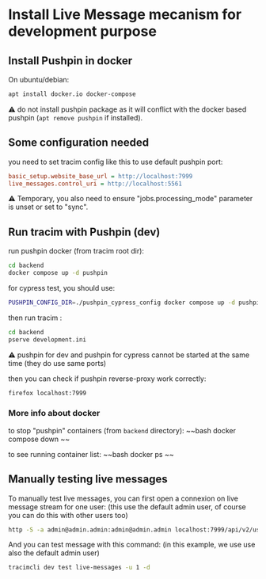 
# Install Live Message mecanism for development purpose

## Install Pushpin in docker

On ubuntu/debian:

~~~bash
apt install docker.io docker-compose
~~~

:warning: do not install pushpin package as it will conflict with the docker based pushpin (`apt remove pushpin` if installed).

## Some configuration needed

you need to set tracim config like this to use default pushpin port:

~~~ini
basic_setup.website_base_url = http://localhost:7999
live_messages.control_uri = http://localhost:5561
~~~

:warning:  Temporary, you also need to ensure "jobs.processing_mode" parameter is unset or set to "sync".

## Run tracim with Pushpin (dev)

run pushpin docker (from tracim root dir):
~~~bash
cd backend
docker compose up -d pushpin
~~~

for cypress test, you should use:
~~~bash
PUSHPIN_CONFIG_DIR=./pushpin_cypress_config docker compose up -d pushpin
~~~

then run tracim :
~~~bash
cd backend
pserve development.ini
~~~

:warning: pushpin for dev and pushpin for cypress cannot be started at the same time (they do use same ports)

then you can check if pushpin reverse-proxy work correctly:

~~~bash
firefox localhost:7999
~~~
### More info about docker


to stop "pushpin" containers (from `backend` directory):
~~bash
docker compose down
~~

to see running container list:
~~bash
docker ps
~~

## Manually testing live messages

To manually test live messages, you can first open a connexion on live message stream for one user:
(this use the default admin user, of course you can do this with other users too)

~~~bash
http -S -a admin@admin.admin:admin@admin.admin localhost:7999/api/v2/users/1/live_messages
~~~


And you can test message with this command:
(in this example, we use use also the default admin user)

~~~bash
tracimcli dev test live-messages -u 1 -d
~~~
